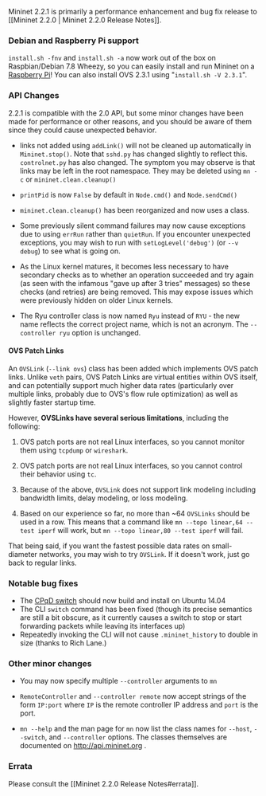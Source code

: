 Mininet 2.2.1 is primarily a performance enhancement and bug fix release to [[Mininet 2.2.0 | Mininet 2.2.0 Release Notes]].

### Debian and Raspberry Pi support

`install.sh -fnv` and `install.sh -a` now work out of the box on Raspbian/Debian 7.8 Wheezy, so you can easily install and run Mininet on a [Raspberry Pi](http://raspberrypi.org)! You can also install OVS 2.3.1 using "`install.sh -V 2.3.1`".


### API Changes

2.2.1 is compatible with the 2.0 API, but some minor changes have been made for performance or other reasons, and you should be aware of them since they could cause unexpected behavior.

- links not added using `addLink()` will not be cleaned up automatically in `Mininet.stop()`. Note that `sshd.py` has changed slightly to reflect this. `controlnet.py` has also changed. The symptom you may observe is that links may be left in the root namespace. They may be deleted using `mn -c` or `mininet.clean.cleanup()`

- `printPid` is now `False` by default in `Node.cmd()` and `Node.sendCmd()`

- `mininet.clean.cleanup()` has been reorganized and now uses a class.

- Some previously silent command failures may now cause exceptions due to using `errRun` rather than `quietRun`. If you encounter unexpected exceptions, you may wish to run with `setLogLevel('debug')` (or `--v debug`) to see what is going on.

- As the Linux kernel matures, it becomes less necessary to have secondary checks as to whether an operation succeeded and try again (as seen with the infamous "gave up after 3 tries" messages) so these checks (and retries) are being removed. This may expose issues which were previously hidden on older Linux kernels.

- The Ryu controller class is now named `Ryu` instead of `RYU` - the new name reflects the correct
  project name, which is not an acronym. The `--controller ryu` option is unchanged.

#### OVS Patch Links

An `OVSLink` (`--link ovs`) class has been added which implements OVS patch links. Unlike `veth` pairs, OVS Patch Links are virtual entities within OVS itself, and can potentially support much higher data rates (particularly over multiple links, probably due to OVS's flow rule optimization) as well as slightly faster startup time.

However, **OVSLinks have several serious limitations**, including the following:

1. OVS patch ports are not real Linux interfaces, so you cannot monitor them using `tcpdump` or `wireshark`.

2. OVS patch ports are not real Linux interfaces, so you cannot control their behavior using `tc`.

3. Because of the above, `OVSLink` does not support link modeling including bandwidth limits, delay modeling, or loss modeling.

4. Based on our experience so far, no more than ~64 `OVSLinks` should be used in a row. This means that a command like `mn --topo linear,64 --test iperf` will work, but `mn --topo linear,80 --test iperf` will fail.

That being said, if you want the fastest possible data rates on small-diameter networks, you may wish to try `OVSLink`. If it doesn't work, just go back to regular links.

### Notable bug fixes

- The [CPqD switch](https://github.com/CPqD/ofsoftswitch13) should now build and install on Ubuntu 14.04
- The CLI `switch` command has been fixed (though its precise semantics are still a bit obscure, as it currently causes a switch to stop or start forwarding packets while leaving its interfaces up)
- Repeatedly invoking the CLI will not cause `.mininet_history` to double in size (thanks to Rich Lane.)

### Other minor changes

- You may now specify multiple `--controller` arguments to `mn`

- `RemoteController` and `--controller remote` now accept strings of the form `IP:port` where `IP` is the remote controller IP address and `port` is the port.

- `mn --help` and the man page for `mn` now list the class names for `--host`, `--switch`, and `--controller` options. The classes themselves are documented on <http://api.mininet.org> .

### Errata

Please consult the [[Mininet 2.2.0 Release Notes#errata]].
